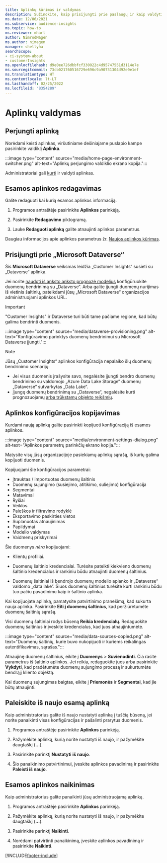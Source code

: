 ```yaml
---
title: Aplinkų kūrimas ir valdymas
description: Sužinokite, kaip prisijungti prie paslaugų ir kaip valdyti aplinkas.
ms.date: 12/06/2021
ms.subservice: audience-insights
ms.topic: how-to
ms.reviewer: mhart
author: NimrodMagen
ms.author: nimagen
manager: shellyha
searchScope:
- ci-system-about
- customerInsights
ms.openlocfilehash: d9e0ee726dbbfcf330022c4d95747551d3114e7e
ms.sourcegitcommit: 73cb021760516729e696c9a90731304d92e0e1ef
ms.translationtype: HT
ms.contentlocale: lt-LT
ms.lasthandoff: 02/25/2022
ms.locfileid: "8354289"
---
```

# <a name="manage-environments"></a>Aplinkų valdymas



## <a name="switch-environments"></a>Perjungti aplinką

Norėdami keisti aplinkas, viršutiniame dešiniajame puslapio kampe pasirinkite valdiklį **Aplinka**.

:::image type="content" source="media/home-page-environment-switcher.png" alt-text="Aplinkų perjungimo valdiklio ekrano kopija.":::

Administratoriai gali [kurti](create-environment.md) ir valdyti aplinkas.

## <a name="edit-an-existing-environment"></a>Esamos aplinkos redagavimas

Galite redaguoti kai kurią esamos aplinkos informaciją.

1.  Programos antraštėje pasirinkite **Aplinkos** parinkėją.

2.  Pasirinkite **Redagavimo** piktogramą.

3. Lauke **Redaguoti aplinką** galite atnaujinti aplinkos parametrus.

Daugiau informacijos apie aplinkos parametrus žr. [Naujos aplinkos kūrimas](create-environment.md).

## <a name="connect-to-microsoft-dataverse"></a>Prisijungti prie „Microsoft Dataverse“
   
Šis **Microsoft Dataverse** veiksmas leidžia „Customer Insights“ susieti su „Dataverse“ aplinka.

Jei norite [naudoti iš anksto anksto prognozė modelius](predictions-overview.md#out-of-box-models) konfigūruokite duomenų bendrinimą su „Dataverse“. Arba galite įjungti duomenų nurijimas iš vietinis šaltinių, pateikdami jūsų „Microsoft Dataverse“ organizacijos administruojami aplinkos URL.

> [!IMPORTANT]
> "Customer Insights" ir Dataverse turi būti tame pačiame regione, kad būtų galima bendrinti duomenis.

:::image type="content" source="media/dataverse-provisioning.png" alt-text="Konfigūravimo parinktys duomenų bendrinimui su Microsoft Dataverse įjungti.":::

> [!NOTE]
> Jūsų „Customer Insights“ aplinkos konfigūracija nepalaiko šių duomenų bendrinimo scenarijų:
> - Jei visus duomenis įrašysite savo, negalėsite įjungti bendro duomenų bendrinimo su valdomojo „Azure Data Lake Storage“ duomenų „Dataverse“ sutvarkytas „Data Lake“.
> - Įjungę duomenų bendrinimą su „Dataverse“, negalėsite kurti prognozuojamų [arba trūkstamų objekto reikšmių](predictions.md).

## <a name="copy-the-environment-configuration"></a>Aplinkos konfigūracijos kopijavimas

Kurdami naują aplinką galite pasirinkti kopijuoti konfigūraciją iš esamos aplinkos. 

:::image type="content" source="media/environment-settings-dialog.png" alt-text="Aplinkos parametrų parinkčių ekrano kopija.":::

Matysite visų jūsų organizacijoje pasiekiamų aplinkų sąrašą, iš kurių galima kopijuoti duomenis.

Kopijuojami šie konfigūracijos parametrai:

- Įtrauktas / importuotas duomenų šaltinis
- Duomenų sujungimo (susiejimo, atitikimo, suliejimo) konfigūracija
- Segmentai
- Matavimai
- Ryšiai
- Veiklos
- Paieškos ir filtravimo rodyklė
- Eksportavimo paskirties vietos
- Suplanuotas atnaujinimas
- Papildymai
- Modelio valdymas
- Vaidmenų priskyrimai

Šie duomenys *nėra* kopijuojami:

- Klientų profiliai.
- Duomenų šaltinio kredencialai. Turėsite pateikti kiekvieno duomenų šaltinio kredencialus ir rankiniu būdu atnaujinti duomenų šaltinius.

- Duomenų šaltiniai iš bendrojo duomenų modelio aplanko ir „Dataverse“ valdomo „data lake“. Šiuos duomenų šaltinius turėsite kurti rankiniu būdu tuo pačiu pavadinimu kaip ir šaltinio aplinka.

Kai kopijuojate aplinką, pamatysite patvirtinimo pranešimą, kad sukurta nauja aplinka. Pasirinkite **Eiti į duomenų šaltinius**, kad peržiūrėtumėte duomenų šaltinių sąrašą.

Visi duomenų šaltiniai rodys būseną **Reikia kredencialų**. Redaguokite duomenų šaltinius ir įveskite kredencialus, kad juos atnaujintumėte.

:::image type="content" source="media/data-sources-copied.png" alt-text="Duomenų šaltinių, kurie buvo nukopijuoti ir kuriems reikalingas autentifikavimas, sąrašas.":::

Atnaujinę duomenų šaltinius, eikite į **Duomenys** > **Suvienodinti**. Čia rasite parametrus iš šaltinio aplinkos. Jei reikia, redaguokite juos arba pasirinkite **Vykdyti**, kad pradėtumėte duomenų sujungimo procesą ir sukurtumėte bendrąjį kliento objektą.

Kai duomenų sujungimas baigtas, eikite į **Priemonės** ir **Segmentai**, kad jie būtų atnaujinti.

## <a name="reset-an-existing-environment"></a>Paleiskite iš naujo esamą aplinką

Kaip administratorius galite iš naujo nustatyti aplinką į tuščią būseną, jei norite panaikinti visas konfigūracijas ir pašalinti prarytus duomenis.

1.  Programos antraštėje pasirinkite **Aplinkos** parinkėją. 

2.  Pažymėkite aplinką, kurią norite nustatyti iš naujo, ir pažymėkite daugtaškį (**...**). 

3. Pasirinkite parinktį **Nustatyti iš naujo**. 

4.  Šio panaikinimo patvirtinimui, įveskite aplinkos pavadinimą ir pasirinkite **Paleisti iš naujo**.

## <a name="delete-an-existing-environment"></a>Esamos aplinkos naikinimas

Kaip administratorius galite panaikinti jūsų administruojamą aplinką.

1.  Programos antraštėje pasirinkite **Aplinkos** parinkėją.

2.  Pažymėkite aplinką, kurią norite nustatyti iš naujo, ir pažymėkite daugtaškį (**...**). 

3. Pasirinkite parinktį **Naikinti**. 

4.  Norėdami patvirtinti panaikinimą, įveskite aplinkos pavadinimą ir pasirinkite **Naikinti**.


[!INCLUDE[footer-include](../includes/footer-banner.md)]
